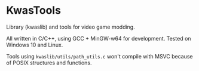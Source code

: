 # KwasTools
Library (kwaslib) and tools for video game modding.

All written in C/C++, using GCC + MinGW-w64 for development.
Tested on Windows 10 and Linux.

Tools using `kwaslib/utils/path_utils.c` won't compile with MSVC because of POSIX structures and functions.